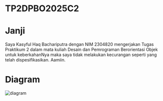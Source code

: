 # TP2DPBO2025C2
# Janji
Saya Kasyful Haq Bachariputra dengan NIM 2304820 mengerjakan Tugas Praktikum 2 dalam mata kuliah Desain dan Pemrograman Berorientasi Objek untuk keberkahanNya maka saya tidak melakukan kecurangan seperti yang telah dispesifikasikan. Aamiin.

# Diagram
![diagram](https://github.com/user-attachments/assets/6d4a2590-9310-45de-b53a-622d0456b35d)

